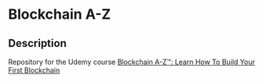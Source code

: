 # Blockchain A-Z

## Description

Repository for the Udemy course [Blockchain A-Z™: Learn How To Build Your First Blockchain](https://www.udemy.com/course/build-your-blockchain-az/)
